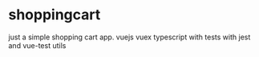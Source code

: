 # shoppingcart
just a simple shopping cart app. vuejs vuex typescript with tests with jest and vue-test utils